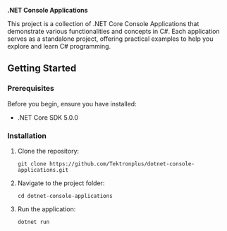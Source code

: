 **.NET Console Applications**

This project is a collection of .NET Core Console Applications that demonstrate various functionalities and concepts in C#. Each application serves as a standalone project, offering practical examples to help you explore and learn C# programming.

## Getting Started

### Prerequisites

Before you begin, ensure you have installed:

- .NET Core SDK 5.0.0

### Installation

1. Clone the repository:

   ```
   git clone https://github.com/Tektronplus/dotnet-console-applications.git
   ```

2. Navigate to the project folder:

   ```
   cd dotnet-console-applications
   ```

3. Run the application:

   ```
   dotnet run
   ```
